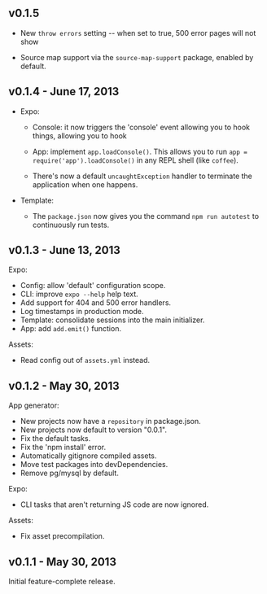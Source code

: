 ## v0.1.5

 * New `throw errors` setting -- when set to true, 500 error pages will not show

 * Source map support via the `source-map-support` package, enabled by default.

## v0.1.4 - June 17, 2013

 * Expo:

   * Console: it now triggers the 'console' event allowing you to hook things, 
   allowing you to hook

   * App: implement `app.loadConsole()`. This allows you to run `app = 
   require('app').loadConsole()` in any REPL shell (like `coffee`).

   * There's now a default `uncaughtException` handler to terminate the 
   application when one happens.

 * Template:

   * The `package.json` now gives you the command `npm run autotest` to 
   continuously run tests.

## v0.1.3 - June 13, 2013

Expo:

 * Config: allow 'default' configuration scope.
 * CLI: improve `expo --help` help text.
 * Add support for 404 and 500 error handlers.
 * Log timestamps in production mode.
 * Template: consolidate sessions into the main initializer.
 * App: add `add.emit()` function.

Assets:

 * Read config out of `assets.yml` instead.

## v0.1.2 - May 30, 2013

App generator:

 * New projects now have a `repository` in package.json.
 * New projects now default to version "0.0.1".
 * Fix the default tasks.
 * Fix the 'npm install' error.
 * Automatically gitignore compiled assets.
 * Move test packages into devDependencies.
 * Remove pg/mysql by default.

Expo:

 * CLI tasks that aren't returning JS code are now ignored.

Assets:

 * Fix asset precompilation.

## v0.1.1 - May 30, 2013

Initial feature-complete release.
